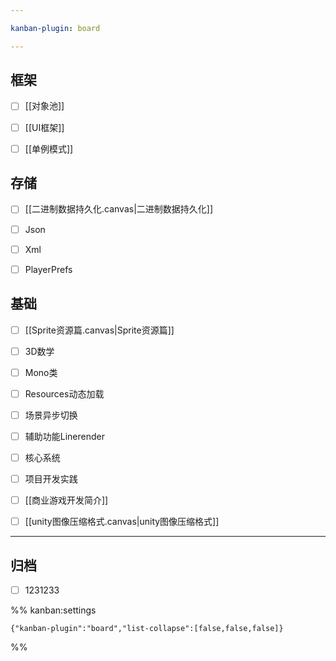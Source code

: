 ```yaml
---

kanban-plugin: board

---
```


## 框架

- [ ] [[对象池]]
- [ ] [[UI框架]]
- [ ] [[单例模式]]


## 存储

- [ ] [[二进制数据持久化.canvas|二进制数据持久化]]
- [ ] Json
- [ ] Xml
- [ ] PlayerPrefs


## 基础

- [ ] [[Sprite资源篇.canvas|Sprite资源篇]]
- [ ] 3D数学
- [ ] Mono类
- [ ] Resources动态加载
- [ ] 场景异步切换
- [ ] 辅助功能Linerender
- [ ] 核心系统
- [ ] 项目开发实践
- [ ] [[商业游戏开发简介]]
- [ ] [[unity图像压缩格式.canvas|unity图像压缩格式]]


***

## 归档

- [ ] 1231233

%% kanban:settings
```
{"kanban-plugin":"board","list-collapse":[false,false,false]}
```
%%